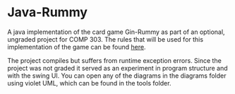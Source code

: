 Java-Rummy
==========

A java implementation of the card game Gin-Rummy as part of an optional, ungraded project for COMP 303.
The rules that will be used for this implementation of the game can be found [here](http://www.pagat.com/rummy/ginrummy.html).

The project compiles but suffers from runtime exception errors. Since the project was not graded it served as an experiment in program structure and with the swing UI. You can open any of the diagrams in the diagrams folder using violet UML, which can be found in the tools folder. 
